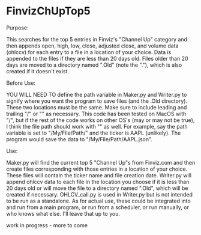 # FinvizChUpTop5


Purpose:

This searches for the top 5 entries in Finviz's "Channel Up" category and then appends open, high, low, close, adjusted close, and volume data (ohlccv) for each entry to a file in a location of your choice. Data is appended to the files if they are less than 20 days old. Files older than 20 days are moved to a directory named ".Old" (note the "."), which is also created if it doesn't exist.

Before Use:

YOU WILL NEED TO define the path variable in Maker.py and Writer.py to signify where you want the program to save files (and the .Old directory). These two locations must be the same. Make sure to include leading and trailing "/" or "\" as necessary. This code has been tested on MacOS with "/", but if the rest of the code works on other OS's (may or may not be true), I think the file path should work with "\" as well.
For example, say the path variable is set to "/My/File/Path/" and the ticker is AAPL (unlikely). The program would save the data to "/My/File/Path/AAPL.json".

Use:

Maker.py will find the current top 5 "Channel Up"s from Finviz.com and then create files corresponding with those entries in a location of your choice. These files  will contain the ticker name and file creation date.
Writer.py will append ohlccv data to each file in the location you choose if it is less than 20 days old or will move the file to a directory named ".Old", which will be created if necessary.
OHLCV_call.py is used in Writer.py but is not intended to be run as a standalone. 
As for actual use, these could be integrated into and run from a main program, or run from a scheduler, or run manually, or who knows what else. I'll leave that up to you.


work in progress - more to come
